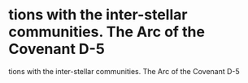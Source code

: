 # tions with the inter-stellar communities. The Arc of the Covenant D-5

tions with the inter-stellar communities. The Arc of the Covenant D-5